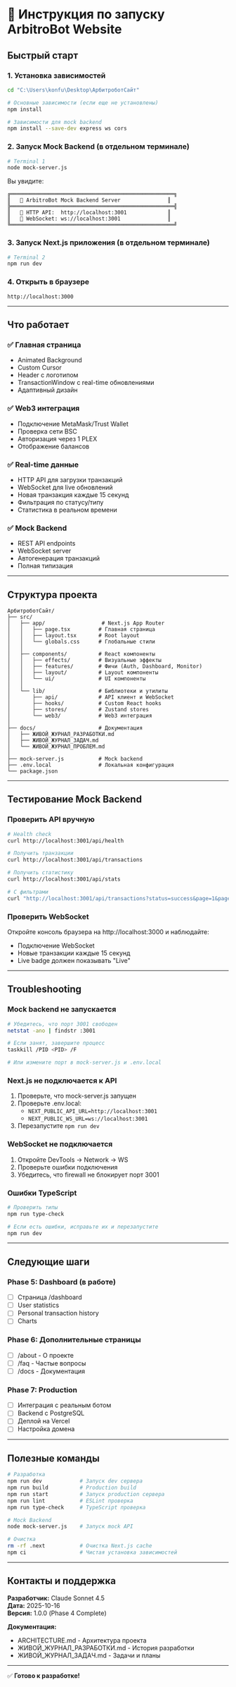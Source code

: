 # 🚀 Инструкция по запуску ArbitroBot Website

## Быстрый старт

### 1. Установка зависимостей

```bash
cd "C:\Users\konfu\Desktop\АрбитроботСайт"

# Основные зависимости (если еще не установлены)
npm install

# Зависимости для mock backend
npm install --save-dev express ws cors
```

### 2. Запуск Mock Backend (в отдельном терминале)

```bash
# Terminal 1
node mock-server.js
```

Вы увидите:
```
╔════════════════════════════════════════════════════╗
║   🚀 ArbitroBot Mock Backend Server               ║
╠════════════════════════════════════════════════════╣
║   📡 HTTP API:  http://localhost:3001             ║
║   🔌 WebSocket: ws://localhost:3001               ║
╚════════════════════════════════════════════════════╝
```

### 3. Запуск Next.js приложения (в отдельном терминале)

```bash
# Terminal 2
npm run dev
```

### 4. Открыть в браузере

```
http://localhost:3000
```

---

## Что работает

### ✅ Главная страница
- Animated Background
- Custom Cursor
- Header с логотипом
- TransactionWindow с real-time обновлениями
- Адаптивный дизайн

### ✅ Web3 интеграция
- Подключение MetaMask/Trust Wallet
- Проверка сети BSC
- Авторизация через 1 PLEX
- Отображение балансов

### ✅ Real-time данные
- HTTP API для загрузки транзакций
- WebSocket для live обновлений
- Новая транзакция каждые 15 секунд
- Фильтрация по статусу/типу
- Статистика в реальном времени

### ✅ Mock Backend
- REST API endpoints
- WebSocket server
- Автогенерация транзакций
- Полная типизация

---

## Структура проекта

```
АрбитроботСайт/
├── src/
│   ├── app/                  # Next.js App Router
│   │   ├── page.tsx         # Главная страница
│   │   ├── layout.tsx       # Root layout
│   │   └── globals.css      # Глобальные стили
│   │
│   ├── components/          # React компоненты
│   │   ├── effects/         # Визуальные эффекты
│   │   ├── features/        # Фичи (Auth, Dashboard, Monitor)
│   │   ├── layout/          # Layout компоненты
│   │   └── ui/              # UI компоненты
│   │
│   └── lib/                 # Библиотеки и утилиты
│       ├── api/             # API клиент и WebSocket
│       ├── hooks/           # Custom React hooks
│       ├── stores/          # Zustand stores
│       └── web3/            # Web3 интеграция
│
├── docs/                    # Документация
│   ├── ЖИВОЙ_ЖУРНАЛ_РАЗРАБОТКИ.md
│   ├── ЖИВОЙ_ЖУРНАЛ_ЗАДАЧ.md
│   └── ЖИВОЙ_ЖУРНАЛ_ПРОБЛЕМ.md
│
├── mock-server.js           # Mock backend
├── .env.local               # Локальная конфигурация
└── package.json
```

---

## Тестирование Mock Backend

### Проверить API вручную

```bash
# Health check
curl http://localhost:3001/api/health

# Получить транзакции
curl http://localhost:3001/api/transactions

# Получить статистику
curl http://localhost:3001/api/stats

# С фильтрами
curl "http://localhost:3001/api/transactions?status=success&page=1&pageSize=10"
```

### Проверить WebSocket

Откройте консоль браузера на http://localhost:3000 и наблюдайте:
- Подключение WebSocket
- Новые транзакции каждые 15 секунд
- Live badge должен показывать "Live"

---

## Troubleshooting

### Mock backend не запускается
```bash
# Убедитесь, что порт 3001 свободен
netstat -ano | findstr :3001

# Если занят, завершите процесс
taskkill /PID <PID> /F

# Или измените порт в mock-server.js и .env.local
```

### Next.js не подключается к API
1. Проверьте, что mock-server.js запущен
2. Проверьте .env.local:
   - `NEXT_PUBLIC_API_URL=http://localhost:3001`
   - `NEXT_PUBLIC_WS_URL=ws://localhost:3001`
3. Перезапустите `npm run dev`

### WebSocket не подключается
1. Откройте DevTools → Network → WS
2. Проверьте ошибки подключения
3. Убедитесь, что firewall не блокирует порт 3001

### Ошибки TypeScript
```bash
# Проверить типы
npm run type-check

# Если есть ошибки, исправьте их и перезапустите
npm run dev
```

---

## Следующие шаги

### Phase 5: Dashboard (в работе)
- [ ] Страница /dashboard
- [ ] User statistics
- [ ] Personal transaction history
- [ ] Charts

### Phase 6: Дополнительные страницы
- [ ] /about - О проекте
- [ ] /faq - Частые вопросы
- [ ] /docs - Документация

### Phase 7: Production
- [ ] Интеграция с реальным ботом
- [ ] Backend с PostgreSQL
- [ ] Деплой на Vercel
- [ ] Настройка домена

---

## Полезные команды

```bash
# Разработка
npm run dev            # Запуск dev сервера
npm run build          # Production build
npm run start          # Запуск production сервера
npm run lint           # ESLint проверка
npm run type-check     # TypeScript проверка

# Mock Backend
node mock-server.js    # Запуск mock API

# Очистка
rm -rf .next           # Очистка Next.js cache
npm ci                 # Чистая установка зависимостей
```

---

## Контакты и поддержка

**Разработчик:** Claude Sonnet 4.5  
**Дата:** 2025-10-16  
**Версия:** 1.0.0 (Phase 4 Complete)

**Документация:**
- ARCHITECTURE.md - Архитектура проекта
- ЖИВОЙ_ЖУРНАЛ_РАЗРАБОТКИ.md - История разработки
- ЖИВОЙ_ЖУРНАЛ_ЗАДАЧ.md - Задачи и планы

---

✅ **Готово к разработке!**

